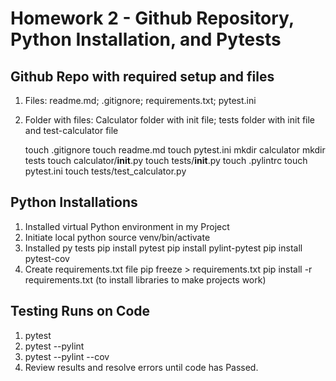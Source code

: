 # Homework 2 - Github Repository, Python Installation, and Pytests

## Github Repo with required setup and files
1. Files: readme.md; .gitignore; requirements.txt; pytest.ini
2. Folder with files: Calculator folder with init file; tests folder with init file and test-calculator file

	touch .gitignore
	touch readme.md
	touch pytest.ini
 	mkdir calculator
  	mkdir tests
  	touch calculator/__init__.py
  	touch tests/__init__.py
  	touch .pylintrc
 	touch pytest.ini
  	touch tests/test_calculator.py
	

## Python Installations

1. Installed virtual Python environment in my Project
2. Initiate local python
	source venv/bin/activate
2. Installed py tests
	pip install pytest
	pip install pylint-pytest
	pip install pytest-cov
2. Create requirements.txt file
	pip freeze > requirements.txt
	pip install -r requirements.txt (to install libraries to make projects work)

## Testing Runs on Code
1. pytest
2. pytest --pylint
3. pytest --pylint --cov
4. Review results and resolve errors until code has Passed.

